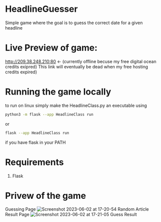 # HeadlineGuesser
Simple game where the goal is to guess the correct date for a given headline

# Live Preview of game:
http://209.38.248.210:80 <- (currently offline becuse my free digital ocean credits exipred)
This link will eventually be dead when my free hosting credits expired)

# Running the game locally
to run on linux simply make the HeadlineClass.py an executable using

```bash
python3 -m flask --app HeadlineClass run
```
or
```bash
flask --app HeadlineClass run
```
if you have flask in your PATH

# Requirements 
1. Flask


# Privew of the game
Guessing Page
![Screenshot 2023-06-02 at 17-20-54 Random Article](https://github.com/sashamorecode/HeadlineGuesser/assets/34610924/90bf3707-f264-4369-a775-03f389419e53)
Result Page
![Screenshot 2023-06-02 at 17-21-05 Guess Result](https://github.com/sashamorecode/HeadlineGuesser/assets/34610924/55c64e3f-a13b-464e-b3aa-42687589cd8f)
